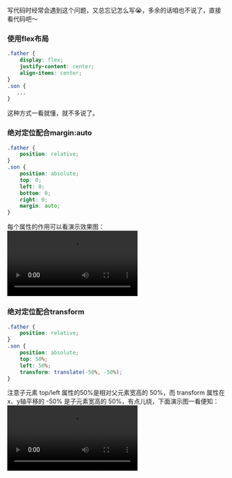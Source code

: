 写代码时经常会遇到这个问题，又总忘记怎么写😭，多余的话咱也不说了，直接看代码吧～

### 使用flex布局
```css
.father {
    display: flex;
    justify-content: center;
    align-items: center;
}
.son {
   ...
}
```
这种方式一看就懂，就不多说了。

### 绝对定位配合margin:auto
```css
.father {
    position: relative;
}
.son {
    position: absolute;
    top: 0;
    left: 0;
    bottom: 0;
    right: 0;
    margin: auto;
}
```
每个属性的作用可以看演示效果图：
<video src="./videos/absolute+margin.mp4"></video>



### 绝对定位配合transform

```css
.father {
    position: relative;
}
.son {
    position: absolute;
    top: 50%;
    left: 50%;
    transform: translate(-50%, -50%);
}
```
注意子元素 top/left 属性的50%是相对父元素宽高的 50%，而 transform 属性在x、y轴平移的 -50% 是子元素宽高的 50%，有点儿绕，下面演示图一看便知：
<video src="./videos/absolute+transform.mov"></video>